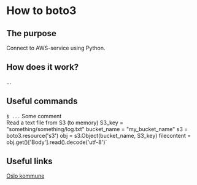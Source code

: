 # How to boto3

## The purpose
Connect to AWS-service using Python.

## How does it work?
...

## Useful commands
`$ ...` Some comment<br/>
Read a text file from S3 (to memory)
    S3_key = "something/something/log.txt"
    bucket_name = "my_bucket_name"
    s3 = boto3.resource('s3')
    obj = s3.Object(bucket_name, S3_key)
    filecontent = obj.get()['Body'].read().decode('utf-8')`

## Useful links
[Oslo kommune](https://www.oslo.kommune.no/)

